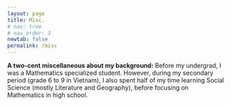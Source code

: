 ```yaml
---
layout: page
title: Misc.
# nav: true
# nav_order: 3
newtab: false
permalink: /misc
---
```


**A two-cent miscellaneous about my background:** Before my undergrad, I was a Mathematics specialized student. However, during my secondary period (grade 6 to 9 in Vietnam), I also spent half of my time learning Social Science (mostly Literature and Geography), before focusing on Mathematics in high school.

<!-- <div align="center" style="transform: scale(0.4); transform-origin: top center;">
  <script type="text/javascript" id="clustrmaps" src="//clustrmaps.com/map_v2.js?d=d6uRUBCk1WnZoZmOy0g4RyPNManqNTP3GXfRveHzvL8&cl=ffffff&w=a"></script>
</div> -->



